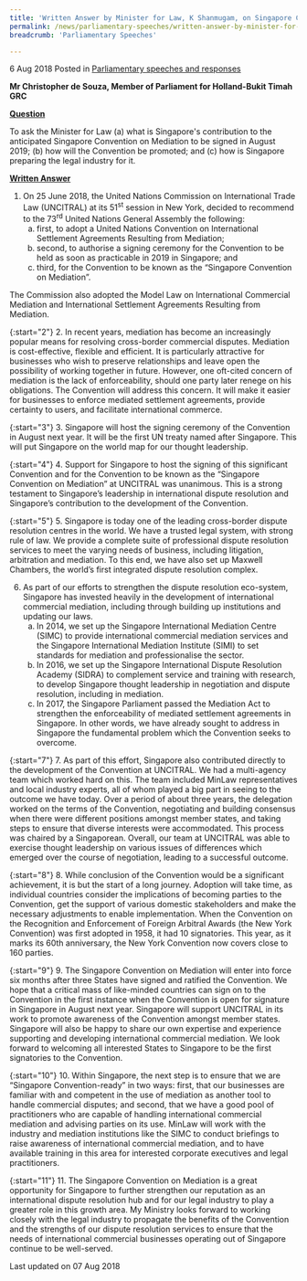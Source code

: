 ```yaml
---
title: 'Written Answer by Minister for Law, K Shanmugam, on Singapore Convention on Mediation'
permalink: /news/parliamentary-speeches/written-answer-by-minister-for-law-k-shanmugam-on-singapore-convention-on-mediation/
breadcrumb: 'Parliamentary Speeches'

---
```



6 Aug 2018 Posted in [Parliamentary speeches and responses](/news/parliamentary-speeches)

**Mr Christopher de Souza, Member of Parliament for Holland-Bukit Timah GRC**


**<u>Question</u>**

To ask the Minister for Law (a) what is Singapore's contribution to the anticipated Singapore Convention on Mediation to be signed in August 2019; (b) how will the Convention be promoted; and (c) how is Singapore preparing the legal industry for it. 

**<u>Written Answer</u>**

<ol>
<li>On 25 June 2018, the United Nations Commission on International Trade Law (UNCITRAL) at its 51<sup>st</sup> session in New York, decided to recommend to the 73<sup>rd</sup> United Nations General Assembly the following: 

<ol style="list-style-type: lower-alpha">
<li>first, to adopt a United Nations Convention on International Settlement Agreements Resulting from Mediation; </li>
<li>second, to authorise a signing ceremony for the Convention to be held as soon as practicable in 2019 in Singapore; and </li>
<li>third, for the Convention to be known as the “Singapore Convention on Mediation”. </li>
</ol>

</li>
</ol> 

The Commission also adopted the Model Law on International Commercial Mediation and International Settlement Agreements Resulting from Mediation.

{:start="2"}
2. In recent years, mediation has become an increasingly popular means for resolving cross-border commercial disputes. Mediation is cost-effective, flexible and efficient. It is particularly attractive for businesses who wish to preserve relationships and leave open the possibility of working together in future. However, one oft-cited concern of mediation is the lack of enforceability, should one party later renege on his obligations. The Convention will address this concern. It will make it easier for businesses to enforce mediated settlement agreements, provide certainty to users, and facilitate international commerce.

{:start="3"}
3. Singapore will host the signing ceremony of the Convention in August next year. It will be the first UN treaty named after Singapore. This will put Singapore on the world map for our thought leadership. 

{:start="4"}
4. Support for Singapore to host the signing of this significant Convention and for the Convention to be known as the “Singapore Convention on Mediation” at UNCITRAL was unanimous.  This is a strong testament to Singapore’s leadership in international dispute resolution and Singapore’s contribution to the development of the Convention.

{:start="5"}
5. Singapore is today one of the leading cross-border dispute resolution centres in the world. We have a trusted legal system, with strong rule of law. We provide a complete suite of professional dispute resolution services to meet the varying needs of business, including litigation, arbitration and mediation. To this end, we have also set up Maxwell Chambers, the world’s first integrated dispute resolution complex.


<ol start="6">
<li>As part of our efforts to strengthen the dispute resolution eco-system, Singapore has invested heavily in the development of international commercial mediation, including through building up institutions and updating our laws. 

<ol style="list-style-type: lower-alpha">
<li>In 2014, we set up the Singapore International Mediation Centre (SIMC) to provide international commercial mediation services and the Singapore International Mediation Institute (SIMI) to set standards for mediation and professionalise the sector. </li>
 
<li> In 2016, we set up the Singapore International Dispute Resolution Academy (SIDRA) to complement service and training with research, to develop Singapore thought leadership in negotiation and dispute resolution, including in mediation. </li>
 
<li>In 2017, the Singapore Parliament passed the Mediation Act to strengthen the enforceability of mediated settlement agreements in Singapore. In other words, we have already sought to address in Singapore the fundamental problem which the Convention seeks to overcome. </li> 
</ol>

</li>
</ol>

{:start="7"}
7. As part of this effort, Singapore also contributed directly to the development of the Convention at UNCITRAL. We had a multi-agency team which worked hard on this. The team included MinLaw representatives and local industry experts, all of whom played a big part in seeing to the outcome we have today.  Over a period of about three years, the delegation worked on the terms of the Convention, negotiating and building consensus when there were different positions amongst member states, and taking steps to ensure that diverse interests were accommodated. This process was chaired by a Singaporean. Overall, our team at UNCITRAL was able to exercise thought leadership on various issues of differences which emerged over the course of negotiation, leading to a successful outcome.

{:start="8"}
8. While conclusion of the Convention would be a significant achievement, it is but the start of a long journey. Adoption will take time, as individual countries consider the implications of becoming parties to the Convention, get the support of various domestic stakeholders and make the necessary adjustments to enable implementation. When the Convention on the Recognition and Enforcement of Foreign Arbitral Awards (the New York Convention) was first adopted in 1958, it had 10 signatories. This year, as it marks its 60th anniversary, the New York Convention now covers close to 160 parties.

{:start="9"}
9. The Singapore Convention on Mediation will enter into force six months after three States have signed and ratified the Convention. We hope that a critical mass of like-minded countries can sign on to the Convention in the first instance when the Convention is open for signature in Singapore in August next year. Singapore will support UNCITRAL in its work to promote awareness of the Convention amongst member states. Singapore will also be happy to share our own expertise and experience supporting and developing international commercial mediation. We look forward to welcoming all interested States to Singapore to be the first signatories to the Convention.

{:start="10"}
10. Within Singapore, the next step is to ensure that we are “Singapore Convention-ready” in two ways: first, that our businesses are familiar with and competent in the use of mediation as another tool to handle commercial disputes; and second, that we have a good pool of practitioners who are capable of handling international commercial mediation and advising parties on its use. MinLaw will work with the industry and mediation institutions like the SIMC to conduct briefings to raise awareness of international commercial mediation, and to have available training in this area for interested corporate executives and legal practitioners. 

{:start="11"}
11. The Singapore Convention on Mediation is a great opportunity for Singapore to further strengthen our reputation as an international dispute resolution hub and for our legal industry to play a greater role in this growth area. My Ministry looks forward to working closely with the legal industry to propagate the benefits of the Convention and the strengths of our dispute resolution services to ensure that the needs of international commercial businesses operating out of Singapore continue to be well-served.


<p class="right-side-updated">Last updated on 07 Aug 2018</p> 

